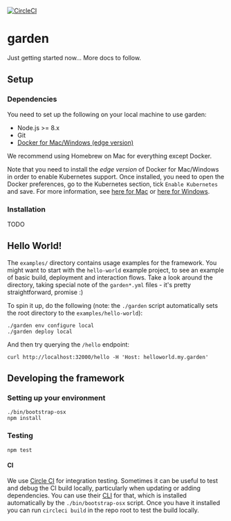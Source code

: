 [![CircleCI](https://circleci.com/gh/garden-io/garden/tree/master.svg?style=svg&circle-token=ac1ec9984d093f91e594e5a0a03b34cec2c2a093)](https://circleci.com/gh/garden-io/garden/tree/master)

# garden

Just getting started now... More docs to follow.

## Setup

### Dependencies

You need to set up the following on your local machine to use garden:
* Node.js >= 8.x
* Git
* [Docker for Mac/Windows (edge version)](https://docs.docker.com/engine/installation/)

We recommend using Homebrew on Mac for everything except Docker. 

Note that you need to install the _edge version_ of Docker for Mac/Windows in 
order to enable Kubernetes support. Once installed, you need to open the 
Docker preferences, go to the Kubernetes section, tick `Enable Kubernetes` and 
save. For more information, see [here for Mac](https://docs.docker.com/docker-for-mac/kubernetes/)
or [here for Windows](https://docs.docker.com/docker-for-windows/kubernetes/).

### Installation

TODO


## Hello World!

The `examples/` directory contains usage examples for the framework. You might want to start with
the `hello-world` example project, to see an example of basic build, deployment and interaction
flows. Take a look around the directory, taking special note of the `garden*.yml` files - 
it's pretty straightforward, promise :)

To spin it up, do the following (note: the `./garden` script automatically sets 
the root directory to the `examples/hello-world`):

    ./garden env configure local
    ./garden deploy local
    
And then try querying the `/hello` endpoint:

    curl http://localhost:32000/hello -H 'Host: helloworld.my.garden'


## Developing the framework

### Setting up your environment

    ./bin/bootstrap-osx
    npm install

### Testing

    npm test
  
#### CI

We use [Circle CI](https://circleci.com) for integration testing. Sometimes
it can be useful to test and debug the CI build locally, particularly when 
updating or adding dependencies. You can use their 
[CLI](https://circleci.com/docs/2.0/local-jobs/) for that, which
is installed automatically by the `./bin/bootstrap-osx` script. Once you
have it installed you can run `circleci build` in the repo root to test 
the build locally.
